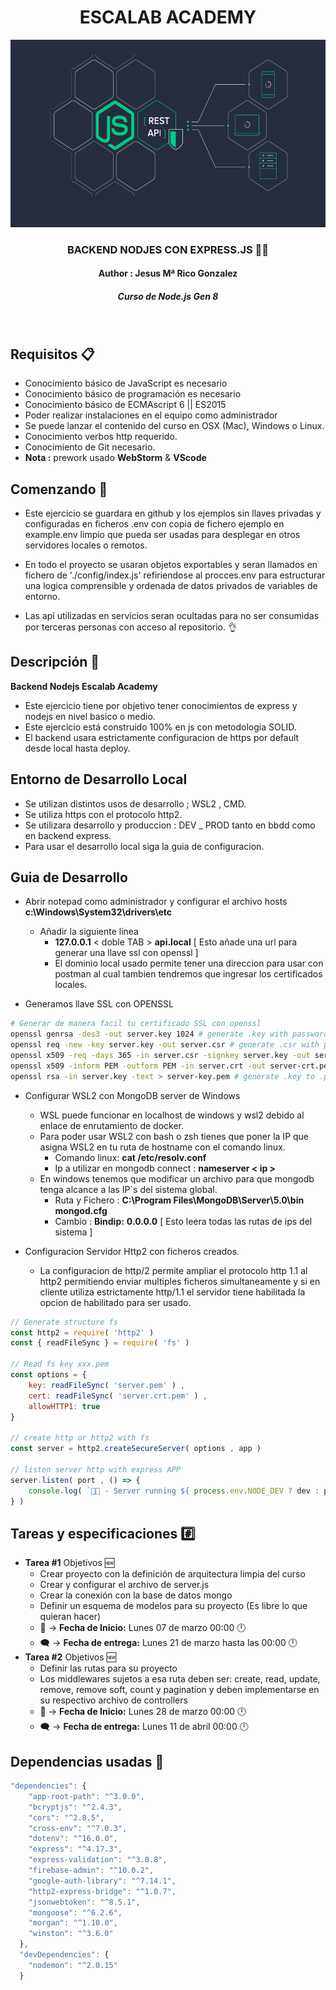 <div align="center">
  <h1>ESCALAB ACADEMY</h1>
  <img src="./git/assets/images/api-rest-nodejs-express.png" alt="nodejs logo" height="300px" >
  <h3 style="font-weight:bold;" > BACKEND NODJES CON EXPRESS.JS 🧑‍💻</h3>
  <h4>Author : Jesus Mª Rico Gonzalez</h4>
  <h5><strong><em> Curso de Node.js Gen 8</strong></em></h5>
  </br>
</div>


## Requisitos :clipboard:

* Conocimiento básico de JavaScript es necesario
* Conocimiento básico de programación es necesario
* Conocimiento básico de ECMAscript 6 || ES2015
* Poder realizar instalaciones en el equipo como administrador
* Se puede lanzar el contenido del curso en OSX (Mac), Windows o Linux.
* Conocimiento verbos http requerido.
* Conocimiento de Git necesario.
* **Nota :** prework usado **WebStorm** & **VScode**

## Comenzando 🚀

 * Este ejercicio se guardara en github y los ejemplos sin llaves privadas y configuradas en ficheros .env con copia de fichero ejemplo en example.env limpio que pueda ser usadas para desplegar en otros servidores locales o remotos.

* En todo el proyecto se usaran objetos exportables y seran llamados en fichero de './config/index.js' refiriendose al procces.env para estructurar una logica comprensible y ordenada de datos privados de variables de entorno.
* Las api utilizadas en servicios seran ocultadas para no ser consumidas por terceras personas con acceso al repositorio. 👌

## Descripción :notebook:
**Backend Nodejs Escalab Academy**
* Este ejercicio tiene por objetivo tener conocimientos de express y nodejs en nivel basico o medio.
* Este ejercicio está construido 100% en js con metodologia SOLID.
* El backend usara estrictamente configuracion de https por default desde local hasta deploy.

## Entorno de Desarrollo Local
* Se utilizan distintos usos de desarrollo ; WSL2 , CMD.
* Se utiliza https con el protocolo http2.
* Se utilizara desarrollo y produccion : DEV _ PROD tanto en bbdd como en backend express.
* Para usar el desarrollo local siga la guia de configuracion.

## Guia de Desarrollo
* Abrir notepad como administrador y configurar el archivo hosts **c:\Windows\System32\drivers\etc**
  * Añadir la siguiente linea
    * **127.0.0.1** < doble TAB >  **api.local** [ Esto añade una url para generar una llave ssl con openssl ]
    * El dominio local usado permite tener una direccion para usar con postman al cual tambien tendremos que ingresar los certificados locales.

* Generamos llave SSL con OPENSSL
```bash
# Generar de manera facil tu certificado SSL con openssl
openssl genrsa -des3 -out server.key 1024 # generate .key with password
openssl req -new -key server.key -out server.csr # generate .csr with password <named>.key
openssl x509 -req -days 365 -in server.csr -signkey server.key -out server.crt # generate .crt
openssl x509 -inform PEM -outform PEM -in server.crt -out server-crt.pem # generate .crt to .pem
openssl rsa -in server.key -text > server-key.pem # generate .key to .pem
```
* Configurar WSL2 con MongoDB server de Windows
  * WSL puede funcionar en localhost de windows y wsl2 debido al enlace de enrutamiento de docker.
  * Para poder usar WSL2 con bash o zsh tienes que poner la IP que asigna WSL2 en tu ruta de hostname con el comando linux.
    * Comando linux: **cat /etc/resolv.conf**
    * Ip a utilizar en mongodb connect : **nameserver < ip >** 
  * En windows tenemos que modificar un archivo para que mongodb tenga alcance a las IP`s del sistema global.
    * Ruta y Fichero : **C:\Program Files\MongoDB\Server\5.0\bin** **mongod.cfg**
    * Cambio : **Bindip:** **0.0.0.0** [ Esto leera todas las rutas de ips del sistema ]

* Configuracion Servidor Http2 con ficheros creados.
  * La configuracion de http/2 permite ampliar el protocolo http 1.1 al http2 permitiendo enviar multiples ficheros simultaneamente y si en cliente utiliza estrictamente  http/1.1 el servidor tiene habilitada la opcion de habilitado para ser usado. 

```javascript
// Generate structure fs 
const http2 = require( 'http2' )
const { readFileSync } = require( 'fs' )

// Read fs key xxx.pem
const options = {
    key: readFileSync( 'server.pem' ) ,
    cert: readFileSync( 'server.crt.pem' ) ,
    allowHTTP1: true
}

// create http or http2 with fs
const server = http2.createSecureServer( options , app )

// listen server http with express APP
server.listen( port , () => {
    console.log( `🧑‍💻 - Server running ${ process.env.NODE_DEV ? dev : prod } in port :${ port } - 🌐` )
} )
```

## Tareas y especificaciones :hash:
* **Tarea #1** Objetivos 🆕
  * Crear proyecto con la definición de arquitectura limpia del curso
  * Crear y configurar el archivo de server.js
  * Crear la conexión con la base de datos mongo
  * Definir un esquema de modelos para su proyecto (Es libre lo que quieran hacer)
  *  💬 -> **Fecha de Inicio:**  Lunes 07 de marzo 00:00 🕛
  *  🗨️ -> **Fecha de entrega:** Lunes 21 de marzo hasta las 00:00 🕛
* **Tarea #2** Objetivos 🆕
  * Definir las rutas para su proyecto
  * Los middlewares sujetos a esa ruta deben ser: create, read, update, remove, remove soft, count y pagination y deben implementarse en su respectivo archivo de controllers
  *  💬 -> **Fecha de Inicio:**  Lunes 28 de marzo 00:00 🕛
  *  🗨️ -> **Fecha de entrega:** Lunes 11 de abril 00:00 🕛

## Dependencias usadas :bookmark_tabs:
``` javascript
"dependencies": {
    "app-root-path": "^3.0.0",
    "bcryptjs": "^2.4.3",
    "cors": "^2.8.5",
    "cross-env": "^7.0.3",
    "dotenv": "^16.0.0",
    "express": "^4.17.3",
    "express-validation": "^3.0.8",
    "firebase-admin": "^10.0.2",
    "google-auth-library": "^7.14.1",
    "http2-express-bridge": "^1.0.7",
    "jsonwebtoken": "^8.5.1",
    "mongoose": "^6.2.6",
    "morgan": "^1.10.0",
    "winston": "^3.6.0"
  },
  "devDependencies": {
    "nodemon": "^2.0.15"
  }
```